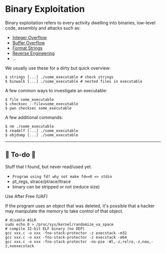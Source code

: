 # Binary Exploitation

<div class="row row-cols-lg-2"><div>

Binary exploitation refers to every activity dwelling into binaries, low-level code, assembly and attacks such as:

* [Integer Overflow](/cybersecurity/red-team/s3.exploitation/vulns/memory/integer_overflow.md)
* [Buffer Overflow](/cybersecurity/red-team/s3.exploitation/vulns/memory/buffer_overflow.md)
* [Format Strings](/cybersecurity/red-team/s3.exploitation/vulns/memory/format_strings.md)
* [Reverse Engineering](/cybersecurity/purple-team/reverse/index.md)
* ...

We usually use these for a dirty but quick overview:

```shell!
$ strings [...] ./some_executable # check strings
$ binwalk [...] ./some_executable # nested files in executable
```
</div><div>

A few common ways to investigate an executable:

```shell!
$ file some_executable
$ checksec --file=some_executable
$ pwn checksec some_executable
```

A few additional commands:

```shell!
$ nm ./some_executable
$ readelf [...] ./some_executable
$ objdump [...] ./some_executable
```
</div></div>

<hr class="sep-both">

## 👻 To-do 👻

Stuff that I found, but never read/used yet.

<div class="row row-cols-lg-2"><div>

* `Program using fd? why not make fd==0 => stdin`
* pt_regs, strace/ptrace/ltrace
* binary can be stripped or not (reduce size)
</div><div>

Use After Free (UAF)

If the program uses an object that was deleted, it's possible that a hacker may manipulate the memory to take control of that object.

```
# disable ASLR
sudo echo 0 > /proc/sys/kernel/randomize_va_space
# compile 32-bit ELF binary (no DEP)
gcc xxx.c -o xxx -fno-stack-protector -z execstack -m32
gcc xxx.c -o xxx -fno-stack-protector -z execstack -m64
gcc xxx.c -o xxx -fno-stack-protector -no-pie -Wl,-z,relro,-z,now,-z,noexecstack
```
</div></div>